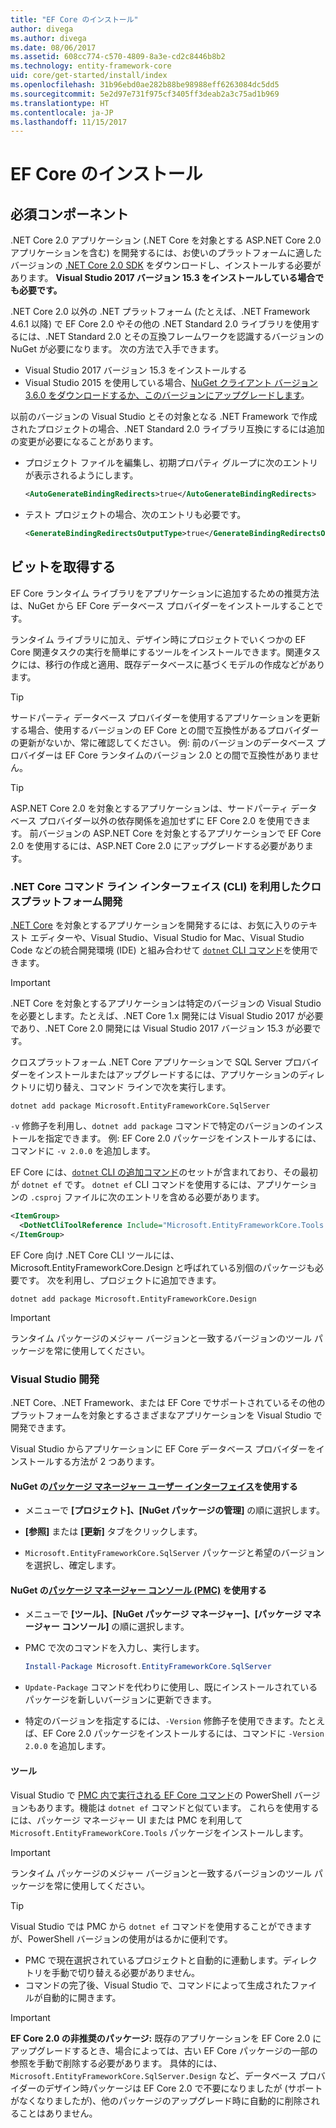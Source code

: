 ```yaml
---
title: "EF Core のインストール"
author: divega
ms.author: divega
ms.date: 08/06/2017
ms.assetid: 608cc774-c570-4809-8a3e-cd2c8446b8b2
ms.technology: entity-framework-core
uid: core/get-started/install/index
ms.openlocfilehash: 31b96ebd0ae282b88be98988eff6263084dc5dd5
ms.sourcegitcommit: 5e2d97e731f975cf3405ff3deab2a3c75ad1b969
ms.translationtype: HT
ms.contentlocale: ja-JP
ms.lasthandoff: 11/15/2017
---
```

# <a name="installing-ef-core"></a>EF Core のインストール

## <a name="prerequisites"></a>必須コンポーネント

.NET Core 2.0 アプリケーション (.NET Core を対象とする ASP.NET Core 2.0 アプリケーションを含む) を開発するには、お使いのプラットフォームに適したバージョンの [.NET Core 2.0 SDK](https://www.microsoft.com/net/download/core) をダウンロードし、インストールする必要があります。 **Visual Studio 2017 バージョン 15.3 をインストールしている場合でも必要です。**

.NET Core 2.0 以外の .NET プラットフォーム (たとえば、.NET Framework 4.6.1 以降) で EF Core 2.0 やその他の .NET Standard 2.0 ライブラリを使用するには、.NET Standard 2.0 とその互換フレームワークを認識するバージョンの NuGet が必要になります。 次の方法で入手できます。

* Visual Studio 2017 バージョン 15.3 をインストールする
* Visual Studio 2015 を使用している場合、[NuGet クライアント バージョン 3.6.0 をダウンロードするか、このバージョンにアップグレードします](https://www.nuget.org/downloads)。

以前のバージョンの Visual Studio とその対象となる .NET Framework で作成されたプロジェクトの場合、.NET Standard 2.0 ライブラリ互換にするには追加の変更が必要になることがあります。

* プロジェクト ファイルを編集し、初期プロパティ グループに次のエントリが表示されるようにします。
  ``` xml
  <AutoGenerateBindingRedirects>true</AutoGenerateBindingRedirects>
  ```

* テスト プロジェクトの場合、次のエントリも必要です。
  ``` xml
  <GenerateBindingRedirectsOutputType>true</GenerateBindingRedirectsOutputType>
  ```

## <a name="getting-the-bits"></a>ビットを取得する
EF Core ランタイム ライブラリをアプリケーションに追加するための推奨方法は、NuGet から EF Core データベース プロバイダーをインストールすることです。

ランタイム ライブラリに加え、デザイン時にプロジェクトでいくつかの EF Core 関連タスクの実行を簡単にするツールをインストールできます。関連タスクには、移行の作成と適用、既存データベースに基づくモデルの作成などがあります。

> [!TIP]  
> サードパーティ データベース プロバイダーを使用するアプリケーションを更新する場合、使用するバージョンの EF Core との間で互換性があるプロバイダーの更新がないか、常に確認してください。 例: 前のバージョンのデータベース プロバイダーは EF Core ランタイムのバージョン 2.0 との間で互換性がありません。  

> [!TIP]  
> ASP.NET Core 2.0 を対象とするアプリケーションは、サードパーティ データベース プロバイダー以外の依存関係を追加せずに EF Core 2.0 を使用できます。 前バージョンの ASP.NET Core を対象とするアプリケーションで EF Core 2.0 を使用するには、ASP.NET Core 2.0 にアップグレードする必要があります。

<a name="cli"></a>
### <a name="cross-platform-development-using-the-net-core-command-line-interface-cli"></a>.NET Core コマンド ライン インターフェイス (CLI) を利用したクロスプラットフォーム開発

[.NET Core](https://www.microsoft.com/net/download/core) を対象とするアプリケーションを開発するには、お気に入りのテキスト エディターや、Visual Studio、Visual Studio for Mac、Visual Studio Code などの統合開発環境 (IDE) と組み合わせて [`dotnet` CLI コマンド](https://docs.microsoft.com/dotnet/core/tools/)を使用できます。

> [!IMPORTANT]  
> .NET Core を対象とするアプリケーションは特定のバージョンの Visual Studio を必要とします。たとえば、.NET Core 1.x 開発には Visual Studio 2017 が必要であり、.NET Core 2.0 開発には Visual Studio 2017 バージョン 15.3 が必要です。

クロスプラットフォーム .NET Core アプリケーションで SQL Server プロバイダーをインストールまたはアップグレードするには、アプリケーションのディレクトリに切り替え、コマンド ラインで次を実行します。

``` Console
dotnet add package Microsoft.EntityFrameworkCore.SqlServer
```

`-v` 修飾子を利用し、`dotnet add package` コマンドで特定のバージョンのインストールを指定できます。 例: EF Core 2.0 パッケージをインストールするには、コマンドに `-v 2.0.0` を追加します。

EF Core には、[`dotnet` CLI の追加コマンド](../../miscellaneous/cli/dotnet.md)のセットが含まれており、その最初が `dotnet ef` です。 `dotnet ef` CLI コマンドを使用するには、アプリケーションの `.csproj` ファイルに次のエントリを含める必要があります。

``` xml
<ItemGroup>
  <DotNetCliToolReference Include="Microsoft.EntityFrameworkCore.Tools.DotNet" Version="2.0.0" />
</ItemGroup>
```

EF Core 向け .NET Core CLI ツールには、Microsoft.EntityFrameworkCore.Design と呼ばれている別個のパッケージも必要です。 次を利用し、プロジェクトに追加できます。

``` Console
dotnet add package Microsoft.EntityFrameworkCore.Design
```

> [!IMPORTANT]  
> ランタイム パッケージのメジャー バージョンと一致するバージョンのツール パッケージを常に使用してください。

<a name="visual-studio"></a>
### <a name="visual-studio-development"></a>Visual Studio 開発

.NET Core、.NET Framework、または EF Core でサポートされているその他のプラットフォームを対象とするさまざまなアプリケーションを Visual Studio で開発できます。

Visual Studio からアプリケーションに EF Core データベース プロバイダーをインストールする方法が 2 つあります。

#### <a name="using-nugets-package-manager-user-interfacehttpsdocsmicrosoftcomnugettoolspackage-manager-ui"></a>NuGet の[パッケージ マネージャー ユーザー インターフェイス](https://docs.microsoft.com/nuget/tools/package-manager-ui)を使用する

* メニューで **[プロジェクト]、[NuGet パッケージの管理]** の順に選択します。

* **[参照]** または **[更新]** タブをクリックします。

* `Microsoft.EntityFrameworkCore.SqlServer` パッケージと希望のバージョンを選択し、確定します。

#### <a name="using-nugets-package-manager-console-pmchttpsdocsmicrosoftcomnugettoolspackage-manager-console"></a>NuGet の[パッケージ マネージャー コンソール (PMC)](https://docs.microsoft.com/nuget/tools/package-manager-console) を使用する

* メニューで **[ツール]、[NuGet パッケージ マネージャー]、[パッケージ マネージャー コンソール]** の順に選択します。

* PMC で次のコマンドを入力し、実行します。

  ``` PowerShell  
  Install-Package Microsoft.EntityFrameworkCore.SqlServer
  ```
* `Update-Package` コマンドを代わりに使用し、既にインストールされているパッケージを新しいバージョンに更新できます。

* 特定のバージョンを指定するには、`-Version` 修飾子を使用できます。たとえば、EF Core 2.0 パッケージをインストールするには、コマンドに `-Version 2.0.0` を追加します。

#### <a name="tools"></a>ツール

Visual Studio で [PMC 内で実行される EF Core コマンド](../../miscellaneous/cli/powershell.md)の PowerShell バージョンもあります。機能は `dotnet ef` コマンドと似ています。 これらを使用するには、パッケージ マネージャー UI または PMC を利用して `Microsoft.EntityFrameworkCore.Tools` パッケージをインストールします。

> [!IMPORTANT]  
> ランタイム パッケージのメジャー バージョンと一致するバージョンのツール パッケージを常に使用してください。

> [!TIP]  
> Visual Studio では PMC から `dotnet ef` コマンドを使用することができますが、PowerShell バージョンの使用がはるかに便利です。
> * PMC で現在選択されているプロジェクトと自動的に連動します。ディレクトリを手動で切り替える必要がありません。  
> * コマンドの完了後、Visual Studio で、コマンドによって生成されたファイルが自動的に開きます。

> [!IMPORTANT]  
> **EF Core 2.0 の非推奨のパッケージ:** 既存のアプリケーションを EF Core 2.0 にアップグレードするとき、場合によっては、古い EF Core パッケージの一部の参照を手動で削除する必要があります。 具体的には、`Microsoft.EntityFrameworkCore.SqlServer.Design` など、データベース プロバイダーのデザイン時パッケージは EF Core 2.0 で不要になりましたが (サポートがなくなりましたが)、他のパッケージのアップグレード時に自動的に削除されることはありません。
